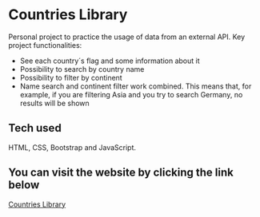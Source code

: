 # Countries Library

Personal project to practice the usage of data from an external API. Key project functionalities:

  - See each country´s flag and some information about it
  - Possibility to search by country name
  - Possibility to filter by continent
  - Name search and continent filter work combined. This means that, for example, if you are filtering Asia and you try to search Germany, no results will be shown

## Tech used

HTML, CSS, Bootstrap and JavaScript.

## You can visit the website by clicking the link below

[Countries Library](https://countries-library.netlify.app/)

